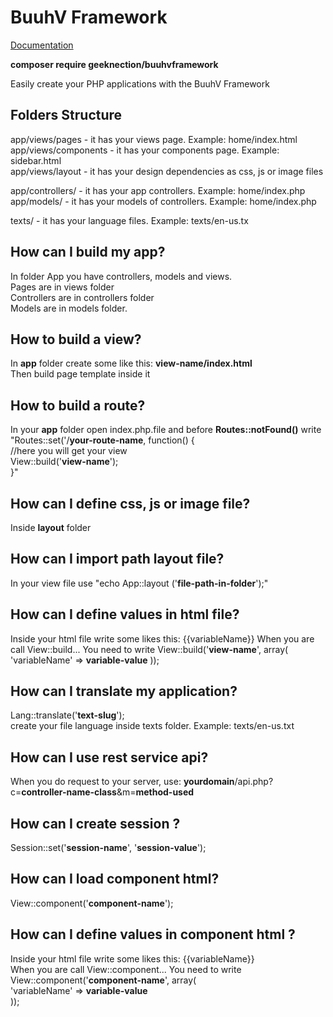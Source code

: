 # BuuhV Framework

<a href='https://buuhv.brjnascimento.com'>Documentation</a>

**composer require geeknection/buuhvframework**

Easily create your PHP applications with the BuuhV Framework

Folders Structure
-
app/views/pages - it has your views page. Example: home/index.html  
app/views/components - it has your components page. Example: sidebar.html  
app/views/layout - it has your design dependencies as css, js or image files  
  
app/controllers/ - it has your app controllers. Example: home/index.php  
app/models/ - it has your models of controllers. Example: home/index.php  
  
texts/ - it has your language files. Example: texts/en-us.tx  
  
How can I build my app?
-
In folder App you have controllers, models and views.  
Pages are in views folder  
Controllers are in controllers folder  
Models are in models folder.  
  
How to build a view?
-
In **app** folder create some like this:  **view-name/index.html**  
Then build page template inside it  

How to build a route?
-
In your **app** folder open index.php.file and before **Routes::notFound()** write  
"Routes::set('/**your-route-name**, function() {  
       //here you will get your view  
       View::build('**view-name**');  
}"  

How can I define css, js or image file?
-
Inside **layout** folder

How can I import path layout file?
-
In your view file use
"echo App::layout ('**file-path-in-folder**');"

How can I define values in html file?
-
Inside your html file write some likes this: {{variableName}}
When you are call View::build... You need to write View::build('**view-name**', array(
   'variableName' => **variable-value**
));

How can I translate my application?
-
Lang::translate('**text-slug**');  
create your file language inside texts folder. Example: texts/en-us.txt  

How can I use rest service api?
-
When you do request to your server, use: **yourdomain**/api.php?c=**controller-name-class**&m=**method-used**  

How can I create session ?
-
Session::set('**session-name**', '**session-value**');  

How can I load component html?
-
View::component('**component-name**');  

How can I define values in component html ?
-
Inside your html file write some likes this: {{variableName}}  
When you are call View::component... You need to write View::component('**component-name**', array(  
   'variableName' => **variable-value**  
));  
